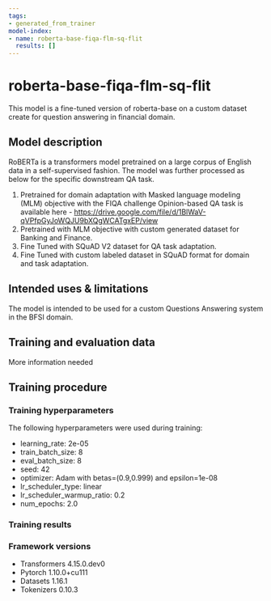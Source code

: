 ```yaml
---
tags:
- generated_from_trainer
model-index:
- name: roberta-base-fiqa-flm-sq-flit
  results: []
---
```


<!-- This model card has been generated automatically according to the information the Trainer had access to. You
should probably proofread and complete it, then remove this comment. -->

# roberta-base-fiqa-flm-sq-flit

This model is a fine-tuned version of roberta-base on a custom dataset create for question answering in 
financial domain.

## Model description

RoBERTa is a transformers model pretrained on a large corpus of English data in a self-supervised fashion. 
The model was further processed as below for the specific downstream QA task.
1. Pretrained for domain adaptation with Masked language modeling (MLM) objective with
the FIQA challenge Opinion-based QA task is available here - https://drive.google.com/file/d/1BlWaV-qVPfpGyJoWQJU9bXQgWCATgxEP/view
2. Pretrained with MLM objective with custom generated dataset for Banking and Finance.
3. Fine Tuned with SQuAD V2 dataset for QA task adaptation.
4. Fine Tuned with custom labeled dataset in SQuAD format for domain and task adaptation.

## Intended uses & limitations

The model is intended to be used for a custom Questions Answering system in the BFSI domain.

## Training and evaluation data

More information needed

## Training procedure

### Training hyperparameters

The following hyperparameters were used during training:
- learning_rate: 2e-05
- train_batch_size: 8
- eval_batch_size: 8
- seed: 42
- optimizer: Adam with betas=(0.9,0.999) and epsilon=1e-08
- lr_scheduler_type: linear
- lr_scheduler_warmup_ratio: 0.2
- num_epochs: 2.0

### Training results



### Framework versions

- Transformers 4.15.0.dev0
- Pytorch 1.10.0+cu111
- Datasets 1.16.1
- Tokenizers 0.10.3
